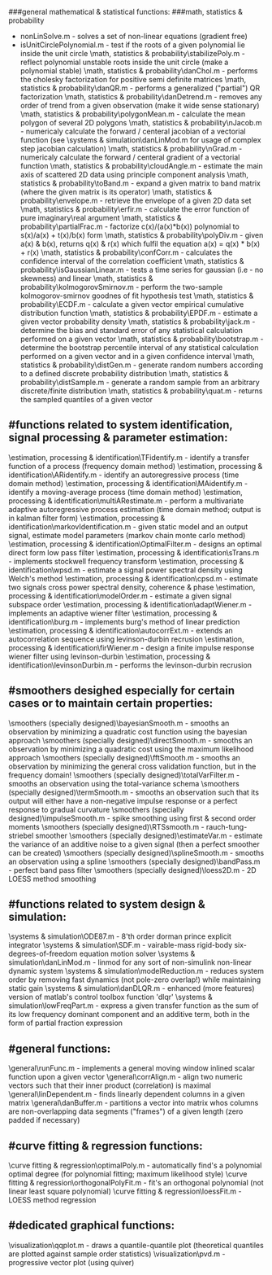 ###general mathematical & statistical functions:
###math, statistics & probability
* nonLinSolve.m - solves a set of non-linear equations (gradient free)
* isUnitCirclePolynomial.m - test if the roots of a given polynomial lie inside the unit circle
\math, statistics & probability\stabilizePoly.m - reflect polynomial unstable roots inside the unit circle (make a polynomial stable)
\math, statistics & probability\danChol.m - performs the cholesky factorization for positive semi definite matrices
\math, statistics & probability\danQR.m - performs a generalized ("partial") QR factorization
\math, statistics & probability\danDetrend.m - removes any order of trend from a given observation (make it wide sense stationary)
\math, statistics & probability\polygonMean.m - calculate the mean polygon of several 2D polygons
\math, statistics & probability\nJacob.m - numericaly calculate the forward / centeral jacobian of a vectorial function
                                (see \systems & simulation\danLinMod.m for usage of complex step jacobian calculation)
\math, statistics & probability\nGrad.m - numericaly calculate the forward / centeral gradient of a vectorial function
\math, statistics & probability\cloudAngle.m - estimate the main axis of scattered 2D data using principle component analysis
\math, statistics & probability\toBand.m - expand a given matrix to band matrix (where the given matrix is its operator)
\math, statistics & probability\envelope.m - retrieve the envelope of a given 2D data set
\math, statistics & probability\erfir.m - calculate the error function of pure imaginary\real argument
\math, statistics & probability\partialFrac.m - factorize c(x)/(a(x)*b(x)) polynomial to s(x)/a(x) + t(x)/b(x) form
\math, statistics & probability\polyDiv.m - given a(x) & b(x), returns q(x) & r(x) which fulfil the equation a(x) = q(x) * b(x) + r(x)
\math, statistics & probability\confCorr.m - calculates the confidence interval of the correlation coefficient
\math, statistics & probability\isGaussianLinear.m - tests a time series for gaussian (i.e - no skewness) and linear
\math, statistics & probability\kolmogorovSmirnov.m - perform the two-sample kolmogorov-smirnov goodnes of fit hypothesis test
\math, statistics & probability\ECDF.m - calculate a given vector empirical cumulative distribution function
\math, statistics & probability\EPDF.m - estimate a given vector probability density
\math, statistics & probability\jack.m - determine the bias and standard error of any statistical calculation performed on a given vector
\math, statistics & probability\bootstrap.m - determine the bootstrap percentile interval of any statistical calculation performed
                                              on a given vector and in a given confidence interval
\math, statistics & probability\distGen.m - generate random numbers according to a defined discrete probability distribution
\math, statistics & probability\distSample.m - generate a random sample from an arbitrary discrete/finite distribution
\math, statistics & probability\quat.m - returns the sampled quantiles of a given vector

#functions related to system identification, signal processing & parameter estimation:
-------------------------------------------------------------------------------------
\estimation, processing & identification\TFidentify.m - identify a transfer function of a process (frequency domain method)
\estimation, processing & identification\ARidentify.m - identify an autoregressive process (time domain method)
\estimation, processing & identification\MAidentify.m - identify a moving-average process (time domain method)
\estimation, processing & identification\multiARestimate.m - perform a multivariate adaptive autoregressive process estimation
                                                             (time domain method; output is in kalman filter form)
\estimation, processing & identification\markovIdentification.m - given static model and an output signal, estimate model parameters
                                                                  (markov chain monte carlo method)
\estimation, processing & identification\OptimalFilter.m - designs an optimal direct form low pass filter
\estimation, processing & identification\sTrans.m - implements stockwell frequency transform
\estimation, processing & identification\wpsd.m - estimate a signal power spectral density using Welch's method
\estimation, processing & identification\cpsd.m - estimate two signals cross power spectral density, coherence & phase
\estimation, processing & identification\modelOrder.m - estimate a given signal subspace order
\estimation, processing & identification\adaptWiener.m - implements an adaptive wiener filter
\estimation, processing & identification\burg.m - implements burg's method of linear prediction
\estimation, processing & identification\autocorrExt.m - extends an autocorrelation sequence using levinson-durbin recrusion
\estimation, processing & identification\firWiener.m - design a finite impulse response wiener filter using levinson-durbin
\estimation, processing & identification\levinsonDurbin.m - performs the levinson-durbin recrusion

#smoothers desighed especially for certain cases or to maintain certain properties:
----------------------------------------------------------------------------------
\smoothers (specially designed)\bayesianSmooth.m - smooths an observation by minimizing a quadratic cost function using the bayesian approach
\smoothers (specially designed)\directSmooth.m - smooths an observation by minimizing a quadratic cost using the maximum likelihood approach
\smoothers (specially designed)\fftSmooth.m - smooths an observation by minimizing the general cross validation function, but in the frequency domain!
\smoothers (specially designed)\totalVarFilter.m - smooths an observation using the total-variance schema
\smoothers (specially designed)\termSmooth.m - smooths an observation such that its output will either have a non-negative impulse
                                               response or a perfect response to gradual curvature
\smoothers (specially designed)\impulseSmooth.m - spike smoothing using first & second order moments
\smoothers (specially designed)\RTSsmooth.m - rauch-tung-striebel smoother
\smoothers (specially designed)\estimateVar.m - estimate the variance of an additive noise to a given signal (then a perfect smoother can be created)
\smoothers (specially designed)\splineSmooth.m - smooths an observation using a spline
\smoothers (specially designed)\bandPass.m - perfect band pass filter
\smoothers (specially designed)\loess2D.m - 2D LOESS method smoothing

#functions related to system design & simulation:
------------------------------------------------
\systems & simulation\ODE87.m - 8'th order dorman prince explicit integrator
\systems & simulation\SDF.m - vairable-mass rigid-body six-degrees-of-freedom equation motion solver
\systems & simulation\danLinMod.m - linmod for any sort of non-simulink non-linear dynamic system
\systems & simulation\modelReduction.m - reduces system order by removing fast dynamics (not pole-zero overlap!) while maintaining static gain
\systems & simulation\danDLQR.m - enhanced (more features) version of matlab's control toolbox function 'dlqr'
\systems & simulation\lowFreqPart.m - express a given transfer function as the sum of its low frequency dominant component
                                      and an additive term, both in the form of partial fraction expression

#general functions:
------------------
\general\runFunc.m - implements a general moving window inlined scalar function upon a given vector
\general\corrAlign.m - align two numeric vectors such that their inner product (correlation) is maximal
\general\linDependent.m - finds linearly dependent columns in a given matrix
\general\danBuffer.m - partitions a vector into matrix whos columns are non-overlapping data segments ("frames") of a given length
                       (zero padded if necessary)
                       
#curve fitting & regression functions:
-------------------------------------
\curve fitting & regression\optimalPoly.m - automatically find's a polynomial optimal degree (for polynomial fitting; maximum likelihood style)
\curve fitting & regression\orthogonalPolyFit.m - fit's an orthogonal polynomial (not linear least square polynomial)
\curve fitting & regression\loessFit.m - LOESS method regression

#dedicated graphical functions:
------------------------------
\visualization\qqplot.m - draws a quantile-quantile plot (theoretical quantiles are plotted against sample order statistics)
\visualization\pvd.m - progressive vector plot (using quiver)                       
